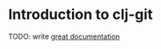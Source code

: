 # Introduction to clj-git

TODO: write [great documentation](http://jacobian.org/writing/great-documentation/what-to-write/)
